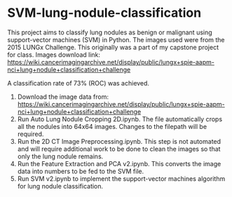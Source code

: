 # SVM-lung-nodule-classification
This project aims to classify lung nodules as benign or malignant using support-vector machines (SVM) in Python. The images used were from the 2015 LUNGx Challenge. This originally was a part of my capstone project for class. Images download link: https://wiki.cancerimagingarchive.net/display/public/lungx+spie-aapm-nci+lung+nodule+classification+challenge

A classification rate of 73% (ROC) was achieved.

1. Download the image data from: https://wiki.cancerimagingarchive.net/display/public/lungx+spie-aapm-nci+lung+nodule+classification+challenge
2. Run Auto Lung Nodule Cropping 2D.ipynb. The file automatically crops all the nodules into 64x64 images. Changes to the filepath will be required.
3. Run the 2D CT Image Preprocessing.ipynb. This step is not automated and will require additional work to be done to clean the images so that only the lung nodule remains.
4. Run the Feature Extraction and PCA v2.ipynb. This converts the image data into numbers to be fed to the SVM file.
5. Run SVM v2.ipynb to implement the support-vector machines algorithm for lung nodule classification.
